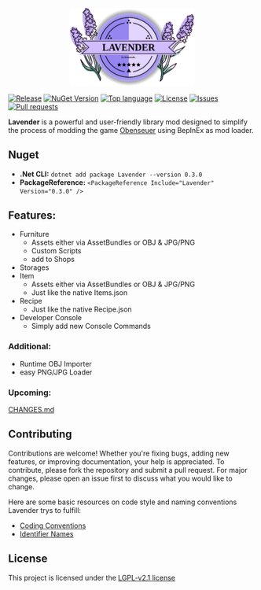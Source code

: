 <div align="center">
  <img src=".img/lavender_icon.svg" width="50%" height="auto">
</div>

[![Release](https://img.shields.io/github/v/release/leonarudo/Lavender?color=green)](https://github.com/leonarudo/Lavender/releases/latest)
[![NuGet Version](https://img.shields.io/nuget/v/Lavender?color=green)](https://www.nuget.org/packages/Lavender/)
[![Top language](https://img.shields.io/github/languages/top/leonarudo/Lavender)](https://github.com/leonarudo/Lavender/search?l=C%23)
[![License](https://img.shields.io/github/license/leonarudo/Lavender)](https://github.com/leonarudo/Lavender/blob/main/LICENSE)
[![Issues](https://img.shields.io/github/issues/leonarudo/Lavender)](https://github.com/leonarudo/Lavender/issues)
[![Pull requests](https://img.shields.io/github/issues-pr/leonarudo/Lavender)](https://github.com/leonarudo/Lavender/pulls)

**Lavender** is a powerful and user-friendly library mod designed to simplify the process of modding the game [Obenseuer](https://store.steampowered.com/app/951240/Obenseuer/) using BepInEx as mod loader.
## Nuget
- **.Net CLI:** ``dotnet add package Lavender --version 0.3.0``
- **PackageReference:** ``<PackageReference Include="Lavender" Version="0.3.0" />``

## Features:
- Furniture
  - Assets either via AssetBundles or OBJ & JPG/PNG
  - Custom Scripts
  - add to Shops
- Storages
- Item
  - Assets either via AssetBundles or OBJ & JPG/PNG
  - Just like the native Items.json
- Recipe
  - Just like the native Recipe.json
- Developer Console
  - Simply add new Console Commands
### Additional:
- Runtime OBJ Importer
- easy PNG/JPG Loader

### Upcoming:
[CHANGES.md](./CHANGES.md#upcoming)
 
## Contributing
Contributions are welcome! Whether you're fixing bugs, adding new features, or improving documentation, your help is appreciated. To contribute, please fork the repository and submit a pull request. For major changes, please open an issue first to discuss what you would like to change.

Here are some basic resources on code style and naming conventions Lavender trys to fulfill:
- [Coding Conventions](https://learn.microsoft.com/en-us/dotnet/csharp/fundamentals/coding-style/coding-conventions)
- [Identifier Names](https://learn.microsoft.com/en-us/dotnet/csharp/fundamentals/coding-style/identifier-names)

## License
This project is licensed under the [LGPL-v2.1 license](LICENSE)
 
